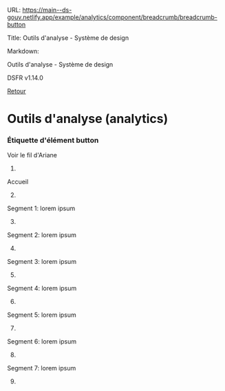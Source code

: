 URL:
https://main--ds-gouv.netlify.app/example/analytics/component/breadcrumb/breadcrumb-button

Title:
Outils d'analyse - Système de design

Markdown:

Outils d'analyse - Système de design


DSFR v1.14.0


[Retour](../)


# Outils d'analyse (analytics)


### Étiquette d'élément button


Voir le fil d'Ariane


1.
Accueil


2.
Segment 1: lorem ipsum


3.
Segment 2: lorem ipsum


4.
Segment 3: lorem ipsum


5.
Segment 4: lorem ipsum


6.
Segment 5: lorem ipsum


7.
Segment 6: lorem ipsum


8.
Segment 7: lorem ipsum


9.
